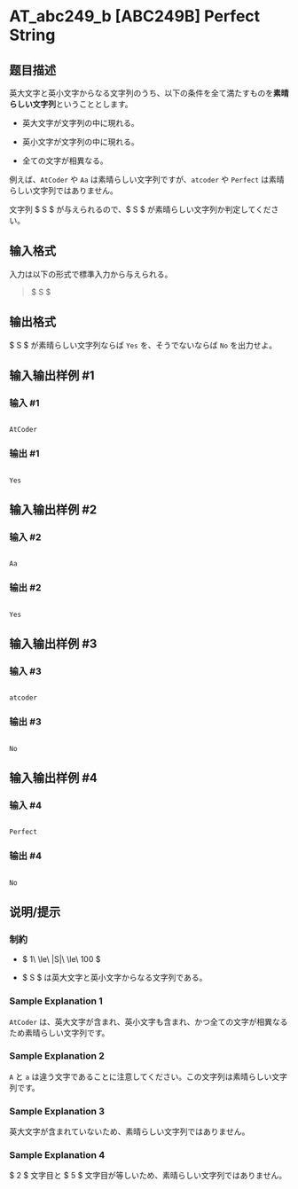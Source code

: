 # AT_abc249_b [ABC249B] Perfect String

## 题目描述

[problemUrl]: https://atcoder.jp/contests/abc249/tasks/abc249_b

英大文字と英小文字からなる文字列のうち、以下の条件を全て満たすものを**素晴らしい文字列**ということとします。

- 英大文字が文字列の中に現れる。
- 英小文字が文字列の中に現れる。
- 全ての文字が相異なる。

例えば、`AtCoder` や `Aa` は素晴らしい文字列ですが、`atcoder` や `Perfect` は素晴らしい文字列ではありません。

文字列 $ S $ が与えられるので、$ S $ が素晴らしい文字列か判定してください。

## 输入格式

入力は以下の形式で標準入力から与えられる。

> $ S $

## 输出格式

$ S $ が素晴らしい文字列ならば `Yes` を、そうでないならば `No` を出力せよ。

## 输入输出样例 #1

### 输入 #1

```
AtCoder
```

### 输出 #1

```
Yes
```

## 输入输出样例 #2

### 输入 #2

```
Aa
```

### 输出 #2

```
Yes
```

## 输入输出样例 #3

### 输入 #3

```
atcoder
```

### 输出 #3

```
No
```

## 输入输出样例 #4

### 输入 #4

```
Perfect
```

### 输出 #4

```
No
```

## 说明/提示

### 制約

- $ 1\ \le\ |S|\ \le\ 100 $
- $ S $ は英大文字と英小文字からなる文字列である。

### Sample Explanation 1

`AtCoder` は、英大文字が含まれ、英小文字も含まれ、かつ全ての文字が相異なるため素晴らしい文字列です。

### Sample Explanation 2

`A` と `a` は違う文字であることに注意してください。この文字列は素晴らしい文字列です。

### Sample Explanation 3

英大文字が含まれていないため、素晴らしい文字列ではありません。

### Sample Explanation 4

$ 2 $ 文字目と $ 5 $ 文字目が等しいため、素晴らしい文字列ではありません。